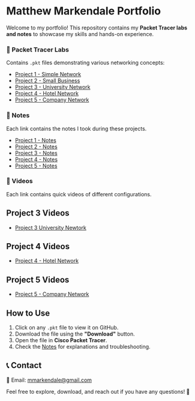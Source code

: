 # Matthew Markendale Portfolio  

Welcome to my portfolio! This repository contains my **Packet Tracer labs and notes** to showcase my skills and hands-on experience.  

 
### 🔹 Packet Tracer Labs  
Contains `.pkt` files demonstrating various networking concepts:  
- [Project 1 - Simple Network](Project%201%20-%20Simple%20Network.pkt)  
- [Project 2 - Small Business](Project%202%20-%20Small%20Business.pkt)  
- [Project 3 - University Network](Project%203%20-%20University%20Network.pkt)  
- [Project 4 - Hotel Network](Project%204%20-%20Hotel%20Network.pkt)  
- [Project 5 - Company Network](Project%205%20-%20Company%20Network.pkt)  


### 🔹 Notes
Each link contains the notes I took during these projects.
- [Project 1 - Notes](Project%201%20-%20Simple%20Network%20-%20Subnetting%20Notes.txt)
- [Project 2 - Notes](Project%202%20-%20Small%20Business.txt)
- [Project 3 - Notes](Project%203%20-%20University%20Network.txt)
- [Project 4 - Notes](./Project%204%20-%20Hotel%20Network%20Notes)
- [Project 5 - Notes](./Project%205%20-%20Company%20Network%20Notes)


### 🔹 Videos
Each link contains quick videos of different configurations.

## Project 3 Videos

- [Project 3 University Newtork](Project%203%20-%20University%20Network%20Videos)

## Project 4 Videos

- [Project 4 - Hotel Network](Project%204%20-%20Hotel%20Network)

## Project 5 Videos
- [Project 5 - Company Network](./Project%205%20-%20Company%20Network)




## How to Use  
1. Click on any `.pkt` file to view it on GitHub.  
2. Download the file using the **"Download"** button.  
3. Open the file in **Cisco Packet Tracer**.  
4. Check the [Notes](Notes/) for explanations and troubleshooting.  
 

## 📞 Contact  
📧 Email: mmarkendale@gmail.com

Feel free to explore, download, and reach out if you have any questions! 🚀  
